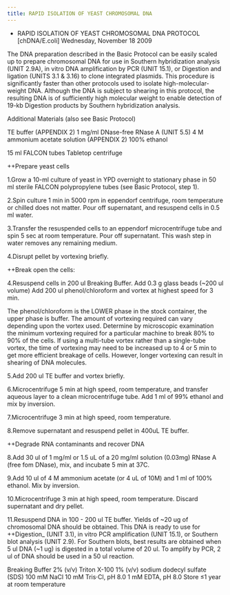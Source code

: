 ```yaml
---
title: RAPID ISOLATION OF YEAST CHROMOSOMAL DNA
---
```


+ RAPID ISOLATION OF YEAST CHROMOSOMAL DNA
PROTOCOL
[chDNA/E.coli]
Wednesday, November 18 2009

The DNA preparation described in the Basic Protocol can be easily scaled up to
prepare chromosomal DNA for use in Southern hybridization analysis (UNIT 2.9A),
in vitro DNA amplification by PCR (UNIT 15.1), or Digestion and ligation
(UNITS 3.1 & 3.16) to clone integrated plasmids. This procedure is
significantly faster than other protocols used to isolate high-molecular-weight
DNA. Although the DNA is subject to shearing in this protocol, the resulting
DNA is of sufficiently high molecular weight to enable detection of 19-kb 
Digestion products by Southern hybridization analysis.

Additional Materials (also see Basic Protocol) 

TE buffer (APPENDIX 2)
1 mg/ml DNase-free RNase A (UNIT 5.5) 
4 M ammonium acetate solution (APPENDIX 2) 
100% ethanol 

15 ml FALCON tubes
Tabletop centrifuge 

++Prepare yeast cells 

1.Grow a 10-ml culture of yeast in YPD overnight to stationary phase in 50 ml
sterile FALCON polypropylene tubes (see Basic Protocol, step 1).

2.Spin culture 1 min in 5000 rpm in eppendorf centrifuge, room temperature or
chilled does not matter. Pour off supernatant, and resuspend cells in 0.5 ml
water.

3.Transfer the resuspended cells to an eppendorf microcentrifuge tube and spin
5 sec at room temperature. Pour off supernatant. This wash step in water
removes any remaining medium.

4.Disrupt pellet by vortexing briefly.

++Break open the cells:

4.Resuspend cells in 200 ul Breaking Buffer. Add 0.3 g glass beads (~200 ul
volume) Add 200 ul phenol/chloroform and vortex at highest speed for 3 min.

The phenol/chloroform is the LOWER phase in the stock container, the upper
phase is buffer. The amount of vortexing required can vary depending upon the
vortex used. Determine by microscopic examination the minimum vortexing
required for a particular machine to break 80% to 90% of the cells. If using a
multi-tube vortex rather than a single-tube vortex, the time of vortexing may
need to be increased up to 4 or 5 min to get more efficient breakage of cells.
However, longer vortexing can result in shearing of DNA molecules.

5.Add 200 ul TE buffer and vortex briefly.

6.Microcentrifuge 5 min at high speed, room temperature, and transfer aqueous
layer to a clean microcentrifuge tube. Add 1 ml of 99% ethanol and mix by
inversion.

7.Microcentrifuge 3 min at high speed, room temperature. 

8.Remove supernatant and resuspend pellet in 400uL TE buffer. 

++Degrade RNA contaminants and recover DNA 

8.Add 30 ul of 1 mg/ml or 1.5 uL of a 20 mg/ml solution (0.03mg) RNase A (free
fom DNase), mix, and incubate 5 min at 37C.
   
9.Add 10 ul of 4 M ammonium acetate (or 4 uL of 10M) and 1 ml of 100% ethanol.
Mix by inversion.

10.Microcentrifuge 3 min at high speed, room temperature. Discard supernatant
and dry pellet.
 
11.Resuspend DNA in 100 - 200 ul TE buffer. Yields of ~20 ug of chromosomal DNA
should be obtained. This DNA is ready to use for ++Digestion_ (UNIT
3.1), in vitro PCR amplification (UNIT 15.1), or Southern blot analysis (UNIT
2.9). For Southern blots, best results are obtained when 5 ul DNA (~1 ug) is
digested in a total volume of 20 ul. To amplify by PCR, 2 ul of DNA should be
used in a 50 ul reaction.


Breaking Buffer
2% (v/v) Triton X-100
1% (v/v) sodium dodecyl sulfate (SDS)
100 mM NaCl
10 mM Tris⋅Cl, pH 8.0
1 mM EDTA, pH 8.0
Store ≤1 year at room temperature
